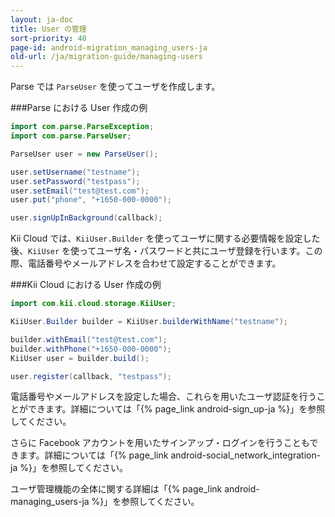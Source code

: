 ```yaml
---
layout: ja-doc
title: User の管理
sort-priority: 40
page-id: android-migration_managing_users-ja
old-url: /ja/migration-guide/managing-users
---
```

Parse では `ParseUser` を使ってユーザを作成します。

###Parse における User 作成の例
```java
import com.parse.ParseException;
import com.parse.ParseUser;

ParseUser user = new ParseUser();

user.setUsername("testname");
user.setPassword("testpass");
user.setEmail("test@test.com");
user.put("phone", "+1650-000-0000");

user.signUpInBackground(callback);
```

Kii Cloud では、`KiiUser.Builder` を使ってユーザに関する必要情報を設定した後、`KiiUser` を使ってユーザ名・パスワードと共にユーザ登録を行います。この際、電話番号やメールアドレスを合わせて設定することができます。

###Kii Cloud における User 作成の例
```java
import com.kii.cloud.storage.KiiUser;

KiiUser.Builder builder = KiiUser.builderWithName("testname");

builder.withEmail("test@test.com");
builder.withPhone("+1650-000-0000");
KiiUser user = builder.build();

user.register(callback, "testpass");
```

電話番号やメールアドレスを設定した場合、これらを用いたユーザ認証を行うことができます。詳細については「{% page_link android-sign_up-ja %}」を参照してください。

さらに Facebook アカウントを用いたサインアップ・ログインを行うこともできます。詳細については「{% page_link android-social_network_integration-ja %}」を参照してください。

ユーザ管理機能の全体に関する詳細は「{% page_link android-managing_users-ja %}」を参照してください。
